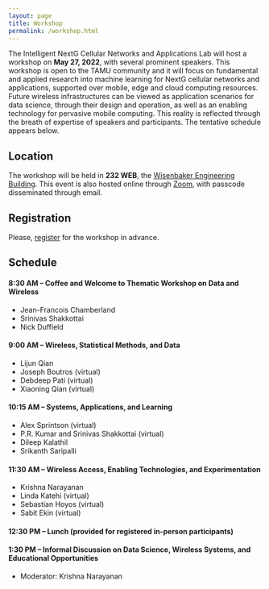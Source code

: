```yaml
---
layout: page
title: Workshop
permalink: /workshop.html
---
```


The Intelligent NextG Cellular Networks and Applications Lab will host a workshop on __May 27, 2022__, with several prominent speakers.
This workshop is open to the TAMU community and it will focus on fundamental and applied research into machine learning for NextG cellular networks and applications, supported over mobile, edge and cloud computing resources.
Future wireless infrastructures can be viewed as application scenarios for data science, through their design and operation, as well as an enabling technology for pervasive mobile computing.
This reality is reflected through the breath of expertise of speakers and participants.
The tentative schedule appears below.


## Location

The workshop will be held in __232 WEB__,
the [Wisenbaker Engineering Building](https://goo.gl/maps/MRUT3tCXjAcEX9wB6).
This event is also hosted online through [Zoom](https://tamu.zoom.us/j/93007732216), with passcode disseminated through email.


## Registration

Please, [register](https://forms.gle/sE3j1ZAnrXJyQX1K9) for the workshop in advance.


## Schedule

#### 8:30 AM – Coffee and Welcome to Thematic Workshop on Data and Wireless
  * Jean-Francois Chamberland
  * Srinivas Shakkottai
  * Nick Duffield

#### 9:00 AM – Wireless, Statistical Methods, and Data
  * Lijun Qian
  * Joseph Boutros (virtual)
  * Debdeep Pati (virtual)
  * Xiaoning Qian (virtual)

#### 10:15 AM – Systems, Applications, and Learning
  * Alex Sprintson (virtual)
  * P.R. Kumar and Srinivas Shakkottai (virtual)
  * Dileep Kalathil
  * Srikanth Saripalli

#### 11:30 AM – Wireless Access, Enabling Technologies, and Experimentation
  * Krishna Narayanan
  * Linda Katehi (virtual)
  * Sebastian Hoyos (virtual)
  * Sabit Ekin (virtual)

#### 12:30 PM – Lunch (provided for registered in-person participants)

#### 1:30 PM – Informal Discussion on Data Science, Wireless Systems, and Educational Opportunities
  * Moderator: Krishna Narayanan

